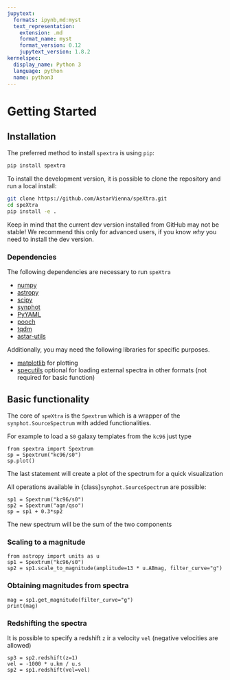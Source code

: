 ```yaml
---
jupytext:
  formats: ipynb,md:myst
  text_representation:
    extension: .md
    format_name: myst
    format_version: 0.12
    jupytext_version: 1.8.2
kernelspec:
  display_name: Python 3
  language: python
  name: python3
---
```


# Getting Started

## Installation

The preferred method to install  `spextra` is using `pip`:

```bash
pip install spextra
```

To install the development version, it is possible to clone the repository and run a local install:

```bash
git clone https://github.com/AstarVienna/speXtra.git
cd speXtra
pip install -e .
```

Keep in mind that the current dev version installed from GitHub may not be stable!
We recommend this only for advanced users, if you know _why_ you need to install the dev version.

### Dependencies

The following dependencies are necessary to run `speXtra`

- [numpy](http://www.numpy.org/)
- [astropy](http://www.astropy.org)
- [scipy](http://www.scipy.org/)
- [synphot](http://synphot.readthedocs.io)
- [PyYAML](https://pyyaml.org/)
- [pooch](https://www.fatiando.org/pooch/)
- [tqdm](https://tqdm.github.io/)
- [astar-utils](https://pypi.org/project/astar-utils/)

Additionally, you may need the following libraries for specific purposes.

- [matplotlib](http://www.matplotlib.org/) for plotting
- [specutils](specutils.readthedocs.io/) optional for loading external spectra in other formats (not required for basic function)

## Basic functionality

The core of `speXtra` is the `Spextrum` which is a wrapper of the `synphot.SourceSpectrum`
with added functionalities.

For example to load a `S0` galaxy templates from the  `kc96` just type

```{code-cell} ipython3
from spextra import Spextrum
sp = Spextrum("kc96/s0")
sp.plot()
```

The last statement will create a plot of the spectrum for a quick visualization

All operations available in {class}`synphot.SourceSpectrum` are possible:

```{code-cell} ipython3
sp1 = Spextrum("kc96/s0")
sp2 = Spextrum("agn/qso")
sp = sp1 + 0.3*sp2
```

The new spectrum will be the sum of the two components

### Scaling to a magnitude

```{code-cell} ipython3
from astropy import units as u
sp1 = Spextrum("kc96/s0")
sp2 = sp1.scale_to_magnitude(amplitude=13 * u.ABmag, filter_curve="g")
```

### Obtaining magnitudes from spectra

```{code-cell} ipython3
mag = sp1.get_magnitude(filter_curve="g")
print(mag)
```

### Redshifting the spectra

It is possible to specify a redshift `z` ir a velocity `vel` (negative velocities are allowed)

```{code-cell} ipython3
sp3 = sp2.redshift(z=1)
vel = -1000 * u.km / u.s
sp2 = sp1.redshift(vel=vel)
```
